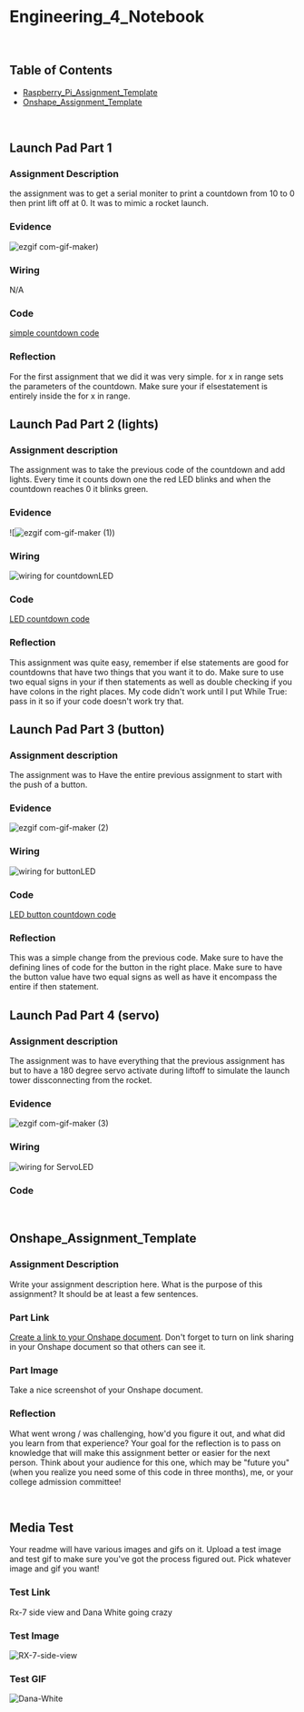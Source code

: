 # Engineering_4_Notebook

&nbsp;

## Table of Contents
* [Raspberry_Pi_Assignment_Template](#raspberry_pi_assignment_template)
* [Onshape_Assignment_Template](#onshape_assignment_template)

&nbsp;

## Launch Pad Part 1

### Assignment Description

the assignment was to get a serial moniter to print a countdown from 10 to 0 then print lift off at 0. It was to mimic a rocket launch.

### Evidence 

![ezgif com-gif-maker](https://user-images.githubusercontent.com/71406930/197840183-42098557-9022-424a-a75e-4ba3f2fd44a0.gif))

### Wiring

N/A

### Code
[simple countdown code](https://github.com/Graham913/Engineering_4_Notebook/blob/main/raspberry-pi/countdown1.py)

### Reflection

For the first assignment that we did it was very simple. for x in range sets the parameters of the countdown. Make sure your if elsestatement is entirely inside the for x in range.

## Launch Pad Part 2 (lights)

### Assignment description

The assignment was to take the previous code of the countdown and add lights. Every time it counts down one the red LED blinks and when the countdown reaches 0 it blinks green.

### Evidence
![![ezgif com-gif-maker (1)](https://user-images.githubusercontent.com/71406930/197841638-3e206d30-e9a6-4cca-bc10-f754507e767e.gif))
### Wiring 

![wiring for countdownLED](images/CountdownLED.PNG)  

### Code
[LED countdown code](https://github.com/Graham913/Engineering_4_Notebook/blob/main/raspberry-pi/countdown.py)
### Reflection

This assignment was quite easy, remember if else statements are good for countdowns that have two things that you want it to do. Make sure to use two equal signs in your if then statements as well as double checking if you have colons in the right places. My code didn't work until I put While True: pass in it so if your code doesn't work try that.

## Launch Pad Part 3 (button)

### Assignment description

The assignment was to Have the entire previous assignment to start with the push of a button.

### Evidence
![ezgif com-gif-maker (2)](https://user-images.githubusercontent.com/71406930/197843922-ea61a984-48f9-479d-a37f-4af8f85ca74e.gif)
### Wiring
![wiring for buttonLED](images/ButtonLED.PNG)
### Code
[LED button countdown code](https://github.com/Graham913/Engineering_4_Notebook/blob/main/raspberry-pi/button.py)
### Reflection

This was a simple change from the previous code. Make sure to have the defining lines of code for the button in the right place. Make sure to have the button value have two equal signs as well as have it encompass the entire if then statement.

## Launch Pad Part 4 (servo)

### Assignment description

The assignment was to have everything that the previous assignment has but to have a 180 degree servo activate during liftoff to simulate the launch tower dissconnecting from the rocket.

### Evidence
![ezgif com-gif-maker (3)](https://user-images.githubusercontent.com/71406930/197845180-0aa1530b-3845-4406-81ea-27463ff2b711.gif)

### Wiring
![wiring for ServoLED](images/ServoLED.PNG) 
### Code
&nbsp;

## Onshape_Assignment_Template

### Assignment Description

Write your assignment description here. What is the purpose of this assignment? It should be at least a few sentences.

### Part Link 

[Create a link to your Onshape document](https://cvilleschools.onshape.com/documents/003e413cee57f7ccccaa15c2/w/ea71050bb283bf3bf088c96c/e/c85ae532263d3b551e1795d0?renderMode=0&uiState=62d9b9d7883c4f335ec42021). Don't forget to turn on link sharing in your Onshape document so that others can see it. 

### Part Image

Take a nice screenshot of your Onshape document. 

### Reflection

What went wrong / was challenging, how'd you figure it out, and what did you learn from that experience? Your goal for the reflection is to pass on knowledge that will make this assignment better or easier for the next person. Think about your audience for this one, which may be "future you" (when you realize you need some of this code in three months), me, or your college admission committee!

&nbsp;

## Media Test

Your readme will have various images and gifs on it. Upload a test image and test gif to make sure you've got the process figured out. Pick whatever image and gif you want!

### Test Link
Rx-7 side view and Dana White going crazy
### Test Image
![RX-7-side-view](images/RX7_Yes_View10_16-copy-scaled.webp)  
### Test GIF
![Dana-White](images/giphy.gif)  
